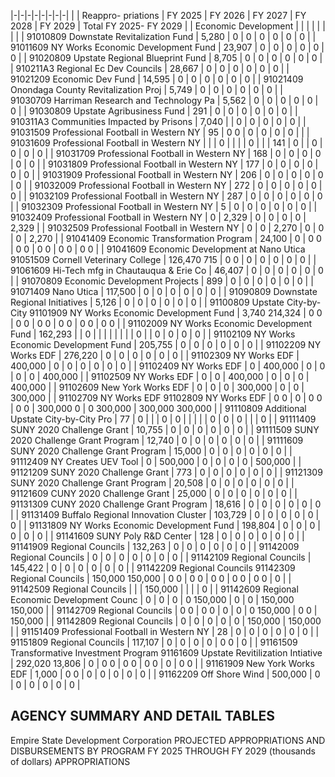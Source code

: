 |-|-|-|-|-|-|-|-|
| | Reappro-  priations | FY 2025 | FY 2026 | FY 2027 | FY 2028 | FY 2029 | Total FY 2025- FY 2029 |
| Economic Development | | | | | | | |
| 91010809 Downstate Revitalization Fund | 5,280 | 0 | 0 | 0 | 0 | 0 | 0 |
| 91011609 NY Works Economic Development Fund | 23,907 | 0 | 0 | 0 | 0 | 0 | 0 |
| 91020809 Upstate Regional Blueprint Fund | 8,705 | 0 | 0 | 0 | 0 | 0 | 0 |
| 910211A3 Regional Ec Dev Councils | 28,667 | 0 | 0 | 0 | 0 | 0 | 0 |
| 91021209 Economic Dev Fund | 14,595 | 0 | 0 | 0 | 0 | 0 | 0 |
| 91021409 Onondaga County Revitalization Proj | 5,749 | 0 | 0 | 0 | 0 | 0 | 0 |
| 91030709 Harriman Research and Technology Pa | 5,562 | 0 | 0 | 0 | 0 | 0 | 0 |
| 91030809 Upstate Agribusiness Fund | 291 | 0 | 0 | 0 | 0 | 0 | 0 |
| 910311A3 Communities Impacted by Prisons | 7,040 | | 0 | 0 | 0 | 0 | 0 |
| 91031509 Professional Football in Western NY | 95 | 0  0 | 0 | 0 | 0 | 0 | |
| 91031609 Professional Football in Western NY | | | 0 | | | | 0 |
| | 141 | 0 | | 0 | 0 | 0 | 0 |
| 91031709 Professional Football in Western NY | 168 | 0 | 0 | 0 | 0 | 0 | 0 |
| 91031809 Professional Football in Western NY | 177 | 0 | 0 | 0 | 0 | 0 | 0 |
| 91031909 Professional Football in Western NY | 206 | 0 | 0 | 0 | 0 | 0 | 0 |
| 91032009 Professional Football in Western NY | 272 | 0 | 0 | 0 | 0 | 0 | 0 |
| 91032109 Professional Football in Western NY | 287 | 0 | 0 | 0 | 0 | 0 | 0 |
| 91032309 Professional Football in Western NY | 5 | 0 | 0 | 0 | 0 | 0 | 0 |
| 91032409 Professional Football in Western NY | 0 | 2,329 | 0 | 0 | 0 | 0 | 2,329 |
| 91032509 Professional Football in Western NY | 0 | 0 | 2,270 | 0 | 0 | 0 | 2,270 |
| 91041409 Economic Transformation Program | 24,100 | 0 | 0  0 | 0  0 | 0  0 | 0  0 | 0  0 |
| 91041609 Economic Development at Nano Utica 91051509 Cornell Veterinary College | 126,470  715 | 0  0 | 0 | 0 | 0 | 0 | 0 |
| 91061609 Hi-Tech mfg in Chautauqua & Erie Co | 46,407 | 0 | 0 | 0 | 0 | 0 | 0 |
| 91070809 Economic Development Projects | 899 | 0 | 0 | 0 | 0 | 0 | 0 |
| 91071409 Nano Utica | 117,500 | 0 | 0 | 0 | 0 | 0 | 0 |
| 91090809 Downstate Regional Initiatives | 5,126 | 0 | 0 | 0 | 0 | 0 | 0 |
| 91100809 Upstate City-by-City 91101909 NY Works Economic Development Fund | 3,740  214,324 | 0  0 | 0  0 | 0  0 | 0  0 | 0  0 | 0  0 |
| 91102009 NY Works Economic Development Fund | 162,293 | | 0 | | | | |
| | | 0 | | 0 | 0 | 0 | 0 |
| 91102109 NY Works Economic Development Fund | 205,755 | 0 | 0 | 0 | 0 | 0 | 0 |
| 91102209 NY Works EDF | 276,220 | 0 | 0 | 0 | 0 | 0 | 0 |
| 91102309 NY Works EDF | 400,000 | 0 | 0 | 0 | 0 | 0 | 0 |
| 91102409 NY Works EDF | 0 | 400,000 | 0 | 0 | 0 | 0 | 400,000 |
| 91102509 NY Works EDF | 0 | 0 | 400,000 | 0 | 0 | 0 | 400,000 |
| 91102609 New York Works EDF | 0 | 0 | 0 | 300,000 | 0 | 0 | 300,000 |
| 91102709 NY Works EDF 91102809 NY Works EDF | 0  0 | 0 | 0  0 | 0  0 | 300,000  0 | 0  300,000 | 300,000  300,000 |
| 91110809 Additional Upstate City-by-City Pro | 77 | 0 | | | 0 | 0 | |
| | | 0 | 0 | 0 | | | 0 |
| 91111409 SUNY 2020 Challenge Grant | 10,755 | 0 | 0 | 0 | 0 | 0 | 0 |
| 91111509 SUNY 2020 Challenge Grant Program | 12,740 | 0 | 0 | 0 | 0 | 0 | 0 |
| 91111609 SUNY 2020 Challenge Grant Program | 15,000 | 0 | 0 | 0 | 0 | 0 | 0 |
| 91112409 NY Creates UEV Tool | 0 | 500,000 | 0 | 0 | 0 | 0 | 500,000 |
| 91121209 SUNY 2020 Challenge Grant | 773 | 0 | 0 | 0 | 0 | 0 | 0 |
| 91121309 SUNY 2020 Challenge Grant Program | 20,508 | 0 | 0 | 0 | 0 | 0 | 0 |
| 91121609 CUNY 2020 Challenge Grant | 25,000 | 0 | 0 | 0 | 0 | 0 | 0 |
| 91131309 CUNY 2020 Challenge Grant Program | 18,616 | 0 | 0 | 0 | 0 | 0 | 0 |
| 91131409 Buffalo Regional Innovation Cluster | 103,729 | 0 | 0 | 0 | 0 | 0 | 0 |
| 91131809 NY Works Economic Development Fund | 198,804 | 0 | 0 | 0 | 0 | 0 | 0 |
| 91141609 SUNY Poly R&D Center | 128 | 0 | 0 | 0 | 0 | 0 | 0 |
| 91141909 Regional Councils | 132,263 | 0 | 0 | 0 | 0 | 0 | 0 |
| 91142009 Regional Councils | 0 | 0 | 0 | 0 | 0 | 0 | 0 |
| 91142109 Regional Councils | 145,422 | 0 | 0 | 0 | 0 | 0 | 0 |
| 91142209 Regional Councils 91142309 Regional Councils | 150,000  150,000 | 0  0 | 0  0 | 0  0 | 0  0 | 0  0 | 0 |
| 91142509 Regional Councils | | | 150,000 | | | | 0 |
| 91142609 Regional Economic Development Counc | 0 | 0 | 0 | 0  150,000 | 0 | 0 | 150,000  150,000 |
| 91142709 Regional Councils | 0  0 | 0  0 | 0 | 0 | 0  150,000 | 0  0 | 150,000 |
| 91142809 Regional Councils | 0 | 0 | 0 | 0 | 0 | 150,000 | 150,000 |
| 91151409 Professional Football in Western NY | 28 | 0 | 0 | 0 | 0 | 0 | 0 |
| 91151809 Regional Councils | 117,107 | 0 | 0 | 0 | 0 | 0  0 | 0 |
| 91161509 Transformative Investment Program 91161609 Upstate Revitilization Intiative | 292,020  13,806 | 0 | 0  0 | 0  0 | 0  0 | 0 | 0  0 |
| 91161909 New York Works EDF | 1,000 | 0  0 | 0 | 0 | 0 | 0 | 0 |
| 91162209 Off Shore Wind | 500,000 | 0 | 0 | 0 | 0 | 0 | 0 |

## **AGENCY SUMMARY AND DETAIL TABLES**

Empire State Development Corporation PROJECTED APPROPRIATIONS AND DISBURSEMENTS BY PROGRAM FY 2025 THROUGH FY 2029 (thousands of dollars) APPROPRIATIONS